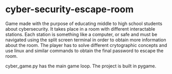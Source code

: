 # cyber-security-escape-room
Game made with the purpose of educating middle to high school students about cybersecurity. It takes place in a room with different interactable stations. Each station is something like a computer, or safe and must be navigated using the split screen terminal in order to obtain more information about the room. The player has to solve different crytographic concepts and use linux and similar commands to obtain the final password to escape the room. 

cyber_game.py has the main game loop. The project is built in pygame.
